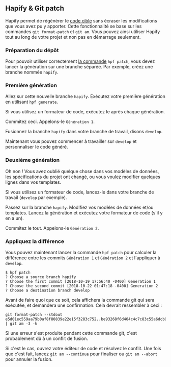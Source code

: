 ## Hapify & Git patch

Hapify permet de régénérer le [code cible](../concepts/terminology.md) sans écraser les modifications que vous avez pu y apporter.
Cette fonctionnalité se base sur les commandes `git format-patch` et `git am`.
Vous pouvez ainsi utiliser Hapify tout au long de votre projet et non pas en démarrage seulement.

### Préparation du dépôt

Pour pouvoir utiliser correctement [la commande](../../reference/cli.md#patch) `hpf patch`, vous devez lancer la génération sur une branche séparée.
Par exemple, créez une branche nommée `hapify`.

### Première génération

Allez sur cette nouvelle branche `hapify`.
Exécutez votre première génération en utilisant `hpf generate`.

Si vous utilisez un formateur de code, exécutez le après chaque génération.

Commitez ceci. Appelons-le `Génération 1`.

Fusionnez la branche `hapify` dans votre branche de travail, disons `develop`.

Maintenant vous pouvez commencer à travailler sur `develop` et personnaliser le code généré.

### Deuxième génération

Oh non ! Vous avez oublié quelque chose dans vos modèles de données, les spécifications du projet ont changé, ou vous voulez modifier quelques lignes dans vos templates.

Si vous utilisez un formateur de code, lancez-le dans votre branche de travail (`develop` par exemple).

Passez sur la branche `hapify`.
Modifiez vos modèles de données et/ou templates.
Lancez la génération et exécutez votre formateur de code (s'il y en a un).

Commitez le tout. Appelons-le `Génération 2`.

### Appliquez la différence

Vous pouvez maintenant lancer la commande `hpf patch` pour calculer la différence entre les commits `Génération 1` et `Génération 2` et l'appliquer à `develop`.

```
$ hpf patch
? Choose a source branch hapify
? Choose the first commit [2018-10-19 17:56:40 -0400] Generation 1
? Choose the second commit [2018-10-22 01:47:18 -0400] Generation 2
? Choose a destination branch develop
```

Avant de faire quoi que ce soit, cela affichera la commande git qui sera exécutée, et demandera une confirmation.
Cela devrait ressembler à ceci :

```
git format-patch --stdout e5d01ec559aa79b0af8f80839e22e15f3283c752..be93268f6d404c4c7c83c55a6dcb98f4930a0c1c | git am -3 -k
```

Si une erreur s'est produite pendant cette commande git, c'est probablement dû à un conflit de fusion.

Si c'est le cas, ouvrez votre éditeur de code et résolvez le conflit. Une fois que c'est fait, lancez `git am --continue` pour finaliser ou `git am --abort` pour annuler la fusion.

